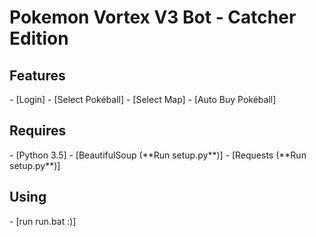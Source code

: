 <h1>Pokemon Vortex V3 Bot - Catcher Edition</h1>


<h2><a name="features">Features</a></h2>
 - [Login]
 - [Select Pokéball]
 - [Select Map]
 - [Auto Buy Pokéball]
<br/>

<h2><a name="requires">Requires</a></h2>
 - [Python 3.5]
 - [BeautifulSoup (**Run setup.py**)] 
 - [Requests (**Run setup.py**)] 
<br/>

<h2><a name="requires">Using</a></h2>
 - [run run.bat :)]
<br/>
